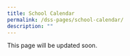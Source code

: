 ```yaml
---
title: School Calendar
permalink: /dss-pages/school-calendar/
description: ""
---
```

This page will be updated soon.